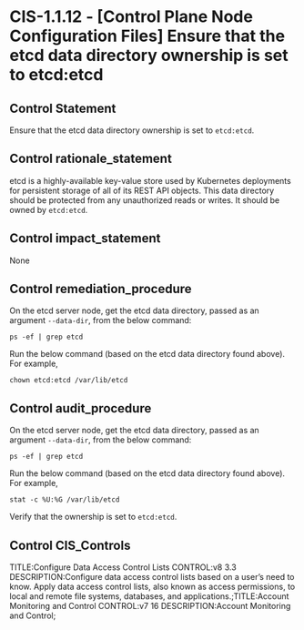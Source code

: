 # CIS-1.1.12 - \[Control Plane Node Configuration Files\] Ensure that the etcd data directory ownership is set to etcd:etcd

## Control Statement

Ensure that the etcd data directory ownership is set to `etcd:etcd`.

## Control rationale_statement

etcd is a highly-available key-value store used by Kubernetes deployments for persistent storage of all of its REST API objects. This data directory should be protected from any unauthorized reads or writes. It should be owned by `etcd:etcd`.

## Control impact_statement

None

## Control remediation_procedure

On the etcd server node, get the etcd data directory, passed as an argument `--data-dir`, from the below command:
```
ps -ef | grep etcd
```
Run the below command (based on the etcd data directory found above). For example,
```
chown etcd:etcd /var/lib/etcd
```

## Control audit_procedure

On the etcd server node, get the etcd data directory, passed as an argument `--data-dir`, from the below command:

```
ps -ef | grep etcd
```

Run the below command (based on the etcd data directory found above). For example,

```
stat -c %U:%G /var/lib/etcd
```

Verify that the ownership is set to `etcd:etcd`.

## Control CIS_Controls

TITLE:Configure Data Access Control Lists CONTROL:v8 3.3 DESCRIPTION:Configure data access control lists based on a user’s need to know. Apply data access control lists, also known as access permissions, to local and remote file systems, databases, and applications.;TITLE:Account Monitoring and Control CONTROL:v7 16 DESCRIPTION:Account Monitoring and Control;
